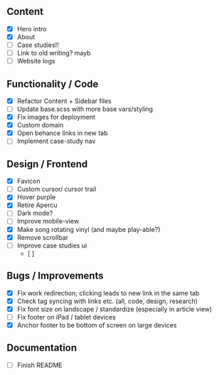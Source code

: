 ## Content
- [x] Hero intro
- [x] About
- [ ] Case studies!! 
- [ ] Link to old writing? mayb
- [ ] Website logs 

## Functionality / Code
- [x] Refactor Content + Sidebar files
- [ ] Update base.scss with more base vars/styling
- [x] Fix images for deployment
- [x] Custom domain
- [x] Open behance links in new tab
- [ ] Implement case-study nav

## Design / Frontend
- [x] Favicon 
- [ ] Custom cursor/ cursor trail 
- [x] Hover purple 
- [x] Retire Apercu
- [ ] Dark mode? 
- [ ] Improve mobile-view  
- [x] Make song rotating vinyl (and maybe play-able?)
- [x] Remove scrollbar
- [ ] Improve case studies ui
    - [ ] 


## Bugs / Improvements
- [x] Fix work redirection; clicking leads to new link in the same tab 
- [x] Check tag syncing with links etc. (all, code, design, research)
- [x] Fix font size on landscape / standardize (especially in article view)
- [ ] Fix footer on iPad / tablet devices
- [x] Anchor footer to be bottom of screen on large devices

## Documentation
- [ ] Finish README